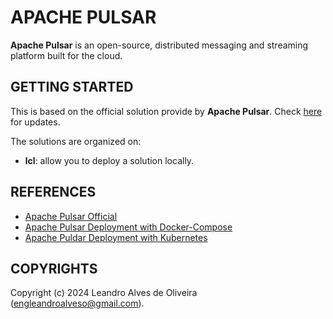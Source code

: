 # APACHE PULSAR

**Apache Pulsar** is an open-source, distributed messaging and streaming platform built for the cloud.

## GETTING STARTED

This is based on the official solution provide by **Apache Pulsar**. Check [here](https://pulsar.apache.org/docs/next/getting-started-docker-compose/) for updates.

The solutions are organized on:
- **lcl**: allow you to deploy a solution locally.

## REFERENCES
- [Apache Pulsar Official](https://pulsar.apache.org/)
- [Apache Pulsar Deployment with Docker-Compose](https://pulsar.apache.org/docs/next/getting-started-docker-compose/)
- [Apache Puldar Deployment with Kubernetes](https://pulsar.apache.org/docs/next/getting-started-helm/)

## COPYRIGHTS
Copyright (c) 2024 Leandro Alves de Oliveira (engleandroalveso@gmail.com).